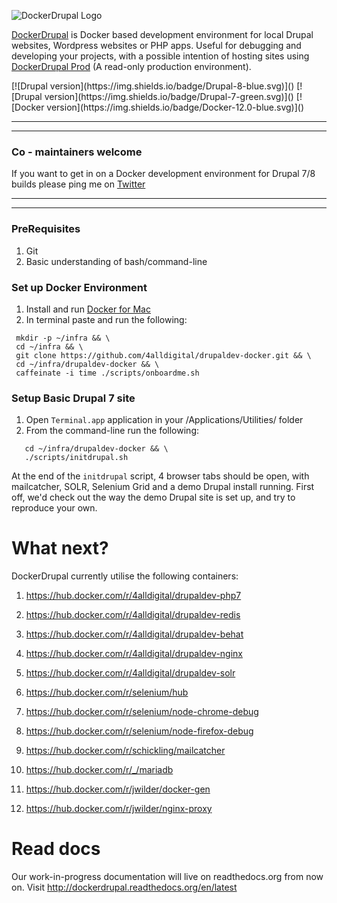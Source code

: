 ![DockerDrupal Logo](https://raw.githubusercontent.com/4alldigital/drupaldev-docker/master/docs/images/dd-logo.png)

[DockerDrupal](https://www.4alldigital.io/docker-drupal) is Docker based development environment for local Drupal websites, Wordpress websites or PHP apps. Useful for debugging and developing your projects, with a possible intention of hosting sites using [DockerDrupal Prod](https://github.com/4alldigital/drupalprod-docker) (A read-only production environment).

<p align='left'>
[![Drupal version](https://img.shields.io/badge/Drupal-8-blue.svg)]()
[![Drupal version](https://img.shields.io/badge/Drupal-7-green.svg)]()
[![Docker version](https://img.shields.io/badge/Docker-12.0-blue.svg)]()
<br clear='all'/>

------------------------------------------------------------------------------------------------
------------------------------------------------------------------------------------------------

### Co - maintainers welcome
 If you want to get in on a Docker development environment for Drupal 7/8 builds please ping me on [Twitter](http://twitter.com/@4alldigital)

------------------------------------------------------------------------------------------------
------------------------------------------------------------------------------------------------

  ### PreRequisites
  1. Git
  2. Basic understanding of bash/command-line


  ### Set up Docker Environment
  1. Install and run [Docker for Mac](https://docs.docker.com/docker-for-mac)
  2. In terminal paste and run the following:

  ```
   mkdir -p ~/infra && \
   cd ~/infra && \
   git clone https://github.com/4alldigital/drupaldev-docker.git && \
   cd ~/infra/drupaldev-docker && \
   caffeinate -i time ./scripts/onboardme.sh

  ```


  ### Setup Basic Drupal 7 site
  1. Open `Terminal.app` application in your /Applications/Utilities/ folder
  2. From the command-line run the following:

  ```
     cd ~/infra/drupaldev-docker && \
     ./scripts/initdrupal.sh

  ```

  At the end of the `initdrupal` script, 4 browser tabs should be open, with mailcatcher, SOLR, Selenium Grid and a demo Drupal install running.  First off, we'd check out the way the demo Drupal site is set up, and try to reproduce your own.

# What next?

DockerDrupal currently utilise the following containers:

 1. https://hub.docker.com/r/4alldigital/drupaldev-php7

 2. https://hub.docker.com/r/4alldigital/drupaldev-redis

 3. https://hub.docker.com/r/4alldigital/drupaldev-behat

 4. https://hub.docker.com/r/4alldigital/drupaldev-nginx

 5. https://hub.docker.com/r/4alldigital/drupaldev-solr

 6. https://hub.docker.com/r/selenium/hub

 7. https://hub.docker.com/r/selenium/node-chrome-debug

 8. https://hub.docker.com/r/selenium/node-firefox-debug

 9. https://hub.docker.com/r/schickling/mailcatcher

 10. https://hub.docker.com/r/_/mariadb

 11. https://hub.docker.com/r/jwilder/docker-gen

 12. https://hub.docker.com/r/jwilder/nginx-proxy


# Read docs

Our work-in-progress documentation will live on readthedocs.org from now on. Visit http://dockerdrupal.readthedocs.org/en/latest
